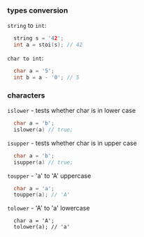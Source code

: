 ### types conversion

`string` to `int`:


```c++
  string s = '42';
  int a = stoi(s); // 42
```

`char to int`:

```c++
  char a = '5';
  int b = a - '0'; // 5
```

### characters

`islower` - tests whether char is in lower case

```c++
  char a = 'b';
  islower(a) // true;
```

`isupper` - tests whether char is in upper case

```c++
  char a = 'b';
  isupper(a) // true;
```

`toupper` - 'a' to 'A' uppercase

```c++
  char a = 'a';
  toupper(a); // 'A'
```

`tolower` - 'A' to 'a' lowercase

```c+++
  char a = 'A';
  tolower(a); // 'a'

